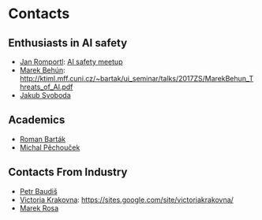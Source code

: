 # Contacts

## Enthusiasts in AI safety

* [Jan Romportl](https://www.linkedin.com/in/janromportl/): [AI safety meetup](https://www.meetup.com/AI-Safety-Meetup)
* [Marek Behún](http://blackhole.sk/~kabel/): http://ktiml.mff.cuni.cz/~bartak/ui_seminar/talks/2017ZS/MarekBehun_Threats_of_AI.pdf
* [Jakub Svoboda](https://www.linkedin.com/in/jakub-svoboda-882335154/)

## Academics

* [Roman Barták](https://www.linkedin.com/in/roman-barták-7337897/)
* [Michal Pěchouček](https://www.linkedin.com/in/pechoucek/)

## Contacts From Industry

* [Petr Baudiš](https://www.linkedin.com/in/petr-baudis-906a213/)
* [Victoria Krakovna](https://www.linkedin.com/in/vkrakovna/): https://sites.google.com/site/victoriakrakovna/
* [Marek Rosa](https://www.linkedin.com/in/marekrosa1/)

